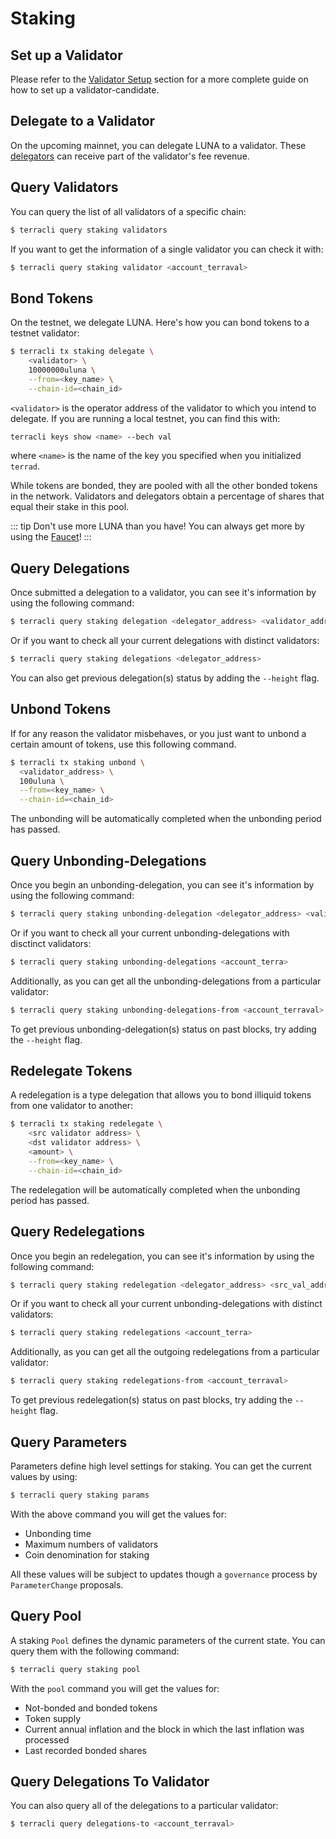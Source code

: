 # Staking

## Set up a Validator

Please refer to the [Validator Setup](validator-getting-started.md) section for a more complete guide on how to set up a validator-candidate.

## Delegate to a Validator

On the upcoming mainnet, you can delegate LUNA to a validator. These [delegators](validator-faq.md) can receive part of the validator's fee revenue.

## Query Validators

You can query the list of all validators of a specific chain:

```bash
$ terracli query staking validators
```

If you want to get the information of a single validator you can check it with:

```bash
$ terracli query staking validator <account_terraval>
```

## Bond Tokens

On the testnet, we delegate LUNA. Here's how you can bond tokens to a testnet validator:

```bash
$ terracli tx staking delegate \
    <validator> \
    10000000uluna \
    --from=<key_name> \
    --chain-id=<chain_id>
```

`<validator>` is the operator address of the validator to which you intend to delegate. If you are running a local testnet, you can find this with:

```bash
terracli keys show <name> --bech val
```

where `<name>` is the name of the key you specified when you initialized `terrad`.

While tokens are bonded, they are pooled with all the other bonded tokens in the network. Validators and delegators obtain a percentage of shares that equal their stake in this pool.

::: tip
Don't use more LUNA than you have! You can always get more by using the [Faucet](https://faucet.terra.money/)!
:::

## Query Delegations

Once submitted a delegation to a validator, you can see it's information by using the following command:

```bash
$ terracli query staking delegation <delegator_address> <validator_address>
```

Or if you want to check all your current delegations with distinct validators:

```bash
$ terracli query staking delegations <delegator_address>
```

You can also get previous delegation\(s\) status by adding the `--height` flag.

## Unbond Tokens

If for any reason the validator misbehaves, or you just want to unbond a certain
amount of tokens, use this following command.

```bash
$ terracli tx staking unbond \
  <validator_address> \
  100uluna \
  --from=<key_name> \
  --chain-id=<chain_id>
```

The unbonding will be automatically completed when the unbonding period has passed.

## Query Unbonding-Delegations

Once you begin an unbonding-delegation, you can see it's information by using the following command:

```bash
$ terracli query staking unbonding-delegation <delegator_address> <validator_address>
```

Or if you want to check all your current unbonding-delegations with disctinct validators:

```bash
$ terracli query staking unbonding-delegations <account_terra>
```

Additionally, as you can get all the unbonding-delegations from a particular validator:

```bash
$ terracli query staking unbonding-delegations-from <account_terraval>
```

To get previous unbonding-delegation\(s\) status on past blocks, try adding the `--height` flag.

## Redelegate Tokens

A redelegation is a type delegation that allows you to bond illiquid tokens from one validator to another:

```bash
$ terracli tx staking redelegate \
    <src validator address> \
    <dst validator address> \
    <amount> \
    --from=<key_name> \
    --chain-id=<chain_id>
```

The redelegation will be automatically completed when the unbonding period has passed.

## Query Redelegations

Once you begin an redelegation, you can see it's information by using the following command:

```bash
$ terracli query staking redelegation <delegator_address> <src_val_addr> <dst_val_addr>
```

Or if you want to check all your current unbonding-delegations with distinct validators:

```bash
$ terracli query staking redelegations <account_terra>
```

Additionally, as you can get all the outgoing redelegations from a particular validator:

```bash
$ terracli query staking redelegations-from <account_terraval>
```

To get previous redelegation(s) status on past blocks, try adding the `--height` flag.

## Query Parameters

Parameters define high level settings for staking. You can get the current values by using:

```bash
$ terracli query staking params
```

With the above command you will get the values for:

- Unbonding time
- Maximum numbers of validators
- Coin denomination for staking

All these values will be subject to updates though a `governance` process by `ParameterChange` proposals.

## Query Pool

A staking `Pool` defines the dynamic parameters of the current state. You can query them with the following command:

```bash
$ terracli query staking pool
```

With the `pool` command you will get the values for:

- Not-bonded and bonded tokens
- Token supply
- Current annual inflation and the block in which the last inflation was processed
- Last recorded bonded shares

## Query Delegations To Validator

You can also query all of the delegations to a particular validator:

```bash
$ terracli query delegations-to <account_terraval>
```
